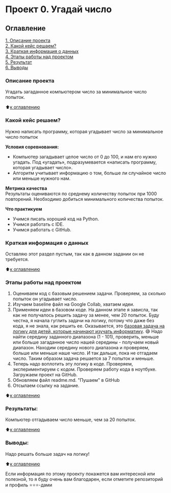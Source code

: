 # Проект 0. Угадай число

## Оглавление  
[1. Описание проекта](README.md#Описание-проекта)  
[2. Какой кейс решаем?](README.md#Какой-кейс-решаем)  
[3. Краткая информация о данных](README.md#Краткая-информация-о-данных)  
[4. Этапы работы над проектом](README.md#Этапы-работы-над-проектом)  
[5. Результат](README.md#Результаты:)    
[6. Выводы](README.md#Выводы) 

### Описание проекта    
Угадать загаданное компьютером число за минимальное число попыток.

:arrow_up:[к оглавлению](README.md#Оглавление)


### Какой кейс решаем?    
Нужно написать программу, которая угадывает число за минимальное число попыток

**Условия соревнования:**  
- Компьютер загадывает целое число от 0 до 100, и нам его нужно угадать. Под «угадать», подразумевается «написать программу, которая угадывает число».
- Алгоритм учитывает информацию о том, больше ли случайное число или меньше нужного нам.

**Метрика качества**     
Результаты оцениваются по среднему количеству попыток при 1000 повторений. Необходимо добиться минимального количества попыток.

**Что практикуем**     
- Учимся писать хороший код на Python.
- Учимся работать с IDE.
- Учимся работать с GitHub.


### Краткая информация о данных
Оставляю этот раздел пустым, так как в данном задании он не требуется.
  
:arrow_up:[к оглавлению](README.md#Оглавление)


### Этапы работы над проектом  

1. Оцениваем код с базовым решением задачи. Проверяем, за сколько попыток он угадывает число.
2. Изучаем baseline файл на Google Collab, хватаем идеи.
3. Применяем идеи в базовом коде. На данном этапе я зависла, так как не получалось решить задачу за менее, чем 20 попыток. Буду честна, я начала гуглить задачи на логику, потому что даже без кода, я не знала, как решить ее. Оказывается, это [базовая задача на логику для детей, которые начинают изучать информатику](https://thecode.media/guess-7/). :sweat_smile: Надо найти середину заданного диапазона (1 - 101), проверить, меньше или больше загаданное число нашей середины - получаем новый диапазон. Находим середину нового диапазона и проверяем, больше или меньше наше число. И так дальше, пока не отгадаем число. Таким образом задача решается за 7 попыток и меньше. 
4. Теперь надо воплотить эту логику в коде. Проверяем, экспериментируем с кодом. Проверяем работу кода в ноутбуке. Загружаем проект на GitHub.
4. Обновляем файл readme.md. "Пушаем" в GitHub
5. Отсылаем ссылку на задание. 

:arrow_up:[к оглавлению](README.md#Оглавление)


### Результаты:  
Компьютер отгадываем число меньше, чем за 20 попыток.

:arrow_up:[к оглавлению](README.md#Оглавление)


### Выводы:  
Надо решать больше задач на логику! 

:arrow_up:[к оглавлению](README.md#Оглавление)


Если информация по этому проекту покажется вам интересной или полезной, то я буду очень вам благодарен, если отметите репозиторий и профиль ⭐️⭐️⭐️-дами